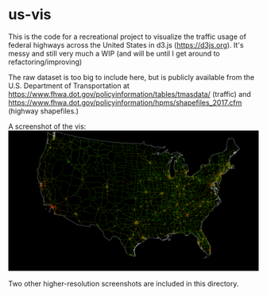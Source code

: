 # us-vis
This is the code for a recreational project to visualize the traffic usage of federal highways across the United States in d3.js (https://d3js.org). It's messy and still very much a WIP (and will be until I get around to refactoring/improving)

The raw dataset is too big to include here, but is publicly available from the U.S. Department of Transportation at 
https://www.fhwa.dot.gov/policyinformation/tables/tmasdata/ (traffic) and
https://www.fhwa.dot.gov/policyinformation/hpms/shapefiles_2017.cfm (highway shapefiles.)

A screenshot of the vis:
![Small Screenshot](./roads-vis-fullscreen-nostates-uniformwidth.png?raw=true)

Two other higher-resolution screenshots are included in this directory.
